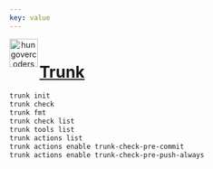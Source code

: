 ```yaml
---
key: value
---
```


<header class="site-header">
  <a href="https://blog.hungovercoders.com"><img alt="hungovercoders" src="../assets/logo3.ico"
    width=50px align="left"></a>
</header>

# [Trunk](https://trunk.io/)

```bash
trunk init
trunk check
trunk fmt
trunk check list
trunk tools list
trunk actions list
trunk actions enable trunk-check-pre-commit
trunk actions enable trunk-check-pre-push-always
```
